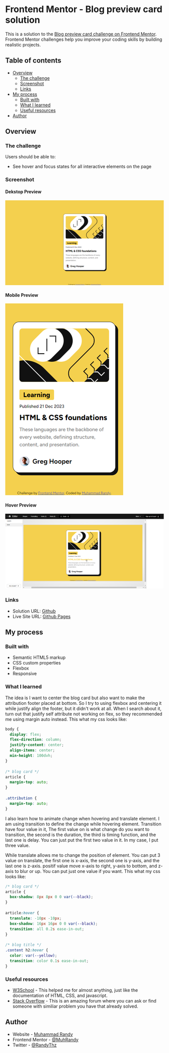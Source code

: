 # Frontend Mentor - Blog preview card solution

This is a solution to the [Blog preview card challenge on Frontend Mentor](https://www.frontendmentor.io/challenges/blog-preview-card-ckPaj01IcS). Frontend Mentor challenges help you improve your coding skills by building realistic projects.

## Table of contents

- [Overview](#overview)
  - [The challenge](#the-challenge)
  - [Screenshot](#screenshot)
  - [Links](#links)
- [My process](#my-process)
  - [Built with](#built-with)
  - [What I learned](#what-i-learned)
  - [Useful resources](#useful-resources)
- [Author](#author)

## Overview

### The challenge

Users should be able to:

- See hover and focus states for all interactive elements on the page

### Screenshot

#### Dekstop Preview

![Dekstop Preview](./screenshots/dekstop-preview.png)

#### Mobile Preview

![Mobile Preview](./screenshots/mobile-preview.png)

#### Hover Preview

![Hover Preview](./screenshots/hover-preview.png)

### Links

- Solution URL: [Github](https://github.com/MuhRandy/blog-preview-card-main-frontendmentor)
- Live Site URL: [Github Pages](https://muhrandy.github.io/blog-preview-card-main-frontendmentor/)

## My process

### Built with

- Semantic HTML5 markup
- CSS custom properties
- Flexbox
- Responsive

### What I learned

The idea is I want to center the blog card but also want to make the attribution footer placed at bottom. So I try to using flexbox and centering it while justify align the footer, but it didn't work at all. When I search about it, turn out that justify self attribute not working on flex, so they recommended me using margin auto instead. This what my css looks like:

```css
body {
  display: flex;
  flex-direction: column;
  justify-content: center;
  align-items: center;
  min-height: 100dvh;
}

/* blog card */
article {
  margin-top: auto;
}

.attribution {
  margin-top: auto;
}
```

I also learn how to animate change when hovering and translate element. I am using transition to define the change while hovering element. Transition have four value in it, The first value on is what change do you want to transition, the second is the duration, the third is timing function, and the last one is delay. You can just put the first two value in it. In my case, I put three value.

While translate allows me to change the position of element. You can put 3 value on translate, the first one is x-axis, the second one is y-axis, and the last one is z-axis. positif value move x-axis to right, y-axis to bottom, and z-axis to blur or up. You can put just one value if you want. This what my css looks like:

```css
/* blog card */
article {
  box-shadow: 8px 8px 0 0 var(--black);
}

article:hover {
  translate: -10px -10px;
  box-shadow: 16px 16px 0 0 var(--black);
  transition: all 0.2s ease-in-out;
}

/* blog title */
.content h2:hover {
  color: var(--yellow);
  transition: color 0.1s ease-in-out;
}
```

### Useful resources

- [W3School](https://www.w3schools.com/) - This helped me for almost anything, just like the documentation of HTML, CSS, and javascript.
- [Stack Overflow](https://stackoverflow.com/) - This is an amazing forum where you can ask or find someone with similiar problem you have that already solved.

## Author

- Website - [Muhammad Randy](https://mrandy-portfolio.web.app/)
- Frontend Mentor - [@MuhRandy](https://www.frontendmentor.io/profile/MuhRandy)
- Twitter - [@RandyThz](https://twitter.com/RandyThz)
